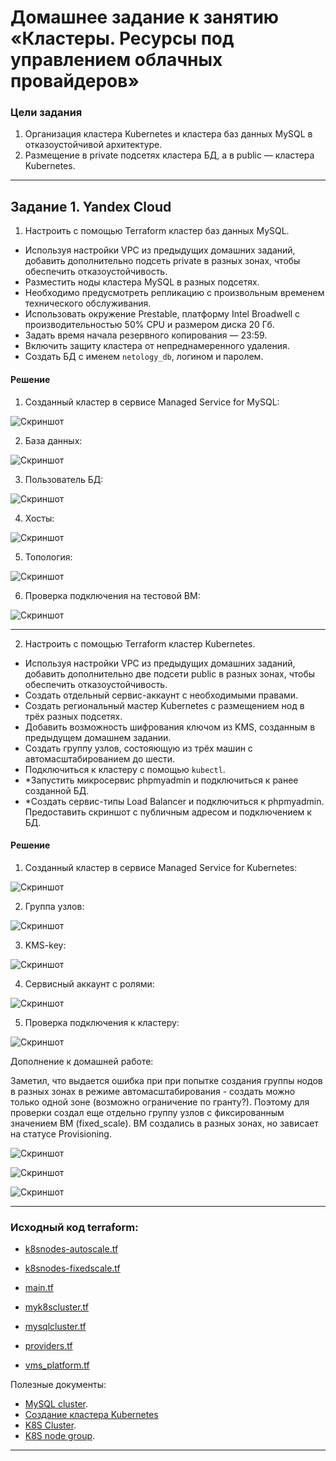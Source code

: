 # Домашнее задание к занятию «Кластеры. Ресурсы под управлением облачных провайдеров»

### Цели задания 

1. Организация кластера Kubernetes и кластера баз данных MySQL в отказоустойчивой архитектуре.
2. Размещение в private подсетях кластера БД, а в public — кластера Kubernetes.

---
## Задание 1. Yandex Cloud

1. Настроить с помощью Terraform кластер баз данных MySQL.

 - Используя настройки VPC из предыдущих домашних заданий, добавить дополнительно подсеть private в разных зонах, чтобы обеспечить отказоустойчивость. 
 - Разместить ноды кластера MySQL в разных подсетях.
 - Необходимо предусмотреть репликацию с произвольным временем технического обслуживания.
 - Использовать окружение Prestable, платформу Intel Broadwell с производительностью 50% CPU и размером диска 20 Гб.
 - Задать время начала резервного копирования — 23:59.
 - Включить защиту кластера от непреднамеренного удаления.
 - Создать БД с именем `netology_db`, логином и паролем.

#### Решение

1) Созданный кластер в сервисе Managed Service for MySQL:

![Скриншот](https://github.com/Tourker/Git_HW/blob/main/HW_Cloud/img/4/z1_1.jpg)

2) База данных:

![Скриншот](https://github.com/Tourker/Git_HW/blob/main/HW_Cloud/img/4/z1_2.jpg)

3) Пользователь БД:

![Скриншот](https://github.com/Tourker/Git_HW/blob/main/HW_Cloud/img/4/z1_3.jpg)

4) Хосты:

![Скриншот](https://github.com/Tourker/Git_HW/blob/main/HW_Cloud/img/4/z1_4.jpg)

5) Топология:

![Скриншот](https://github.com/Tourker/Git_HW/blob/main/HW_Cloud/img/4/z1_5.jpg)

6) Проверка подключения на тестовой ВМ:

![Скриншот](https://github.com/Tourker/Git_HW/blob/main/HW_Cloud/img/4/z1_6.jpg)

---

2. Настроить с помощью Terraform кластер Kubernetes.

 - Используя настройки VPC из предыдущих домашних заданий, добавить дополнительно две подсети public в разных зонах, чтобы обеспечить отказоустойчивость.
 - Создать отдельный сервис-аккаунт с необходимыми правами. 
 - Создать региональный мастер Kubernetes с размещением нод в трёх разных подсетях.
 - Добавить возможность шифрования ключом из KMS, созданным в предыдущем домашнем задании.
 - Создать группу узлов, состояющую из трёх машин с автомасштабированием до шести.
 - Подключиться к кластеру с помощью `kubectl`.
 - *Запустить микросервис phpmyadmin и подключиться к ранее созданной БД.
 - *Создать сервис-типы Load Balancer и подключиться к phpmyadmin. Предоставить скриншот с публичным адресом и подключением к БД.

#### Решение

1) Созданный кластер в сервисе Managed Service for Kubernetes:

![Скриншот](https://github.com/Tourker/Git_HW/blob/main/HW_Cloud/img/4/z2_1.jp)

2) Группа узлов:

![Скриншот](https://github.com/Tourker/Git_HW/blob/main/HW_Cloud/img/4/z2_2.jpg)

3) KMS-key:

![Скриншот](https://github.com/Tourker/Git_HW/blob/main/HW_Cloud/img/4/z2_3.jpg)

4) Сервисный аккаунт с ролями:

![Скриншот](https://github.com/Tourker/Git_HW/blob/main/HW_Cloud/img/4/z2_4.jpg)

5) Проверка подключения к кластеру:

![Скриншот](https://github.com/Tourker/Git_HW/blob/main/HW_Cloud/img/4/z2_5.jpg)

Дополнение к домашней работе:

Заметил, что выдается ошибка при при попытке создания группы нодов в разных зонах в режиме автомасштабирования - создать можно только одной зоне (возможно ограничение по гранту?). Поэтому для проверки создал еще отдельно группу узлов с фиксированным значением ВМ (fixed_scale). ВМ создались в разных зонах, но зависает на статусе Provisioning.

![Скриншот](https://github.com/Tourker/Git_HW/blob/main/HW_Cloud/img/4/z2_6.jpg)

![Скриншот](https://github.com/Tourker/Git_HW/blob/main/HW_Cloud/img/4/z2_7.jpg)

![Скриншот](https://github.com/Tourker/Git_HW/blob/main/HW_Cloud/img/4/z2_8.jpg)


---

### Исходный код terraform:

- [k8snodes-autoscale.tf](https://github.com/Tourker/Git_HW/blob/main/HW_Cloud/4/src/k8snodes-autoscale.tf)

- [k8snodes-fixedscale.tf](https://github.com/Tourker/Git_HW/blob/main/HW_Cloud/4/src/k8snodes-fixedscale.tf)

- [main.tf](https://github.com/Tourker/Git_HW/blob/main/HW_Cloud/4/src/main.tf)

- [myk8scluster.tf](https://github.com/Tourker/Git_HW/blob/main/HW_Cloud/4/src/myk8scluster.tf)

- [mysqlcluster.tf](https://github.com/Tourker/Git_HW/blob/main/HW_Cloud/4/src/mysqlcluster.tf)

- [providers.tf](https://github.com/Tourker/Git_HW/blob/main/HW_Cloud/4/src/providers.tf)

- [vms_platform.tf](https://github.com/Tourker/Git_HW/blob/main/HW_Cloud/4/src/vms_platform.tf)


Полезные документы:

- [MySQL cluster](https://registry.terraform.io/providers/yandex-cloud/yandex/latest/docs/resources/mdb_mysql_cluster).
- [Создание кластера Kubernetes](https://cloud.yandex.ru/docs/managed-kubernetes/operations/kubernetes-cluster/kubernetes-cluster-create)
- [K8S Cluster](https://registry.terraform.io/providers/yandex-cloud/yandex/latest/docs/resources/kubernetes_cluster).
- [K8S node group](https://registry.terraform.io/providers/yandex-cloud/yandex/latest/docs/resources/kubernetes_node_group).

--- 
